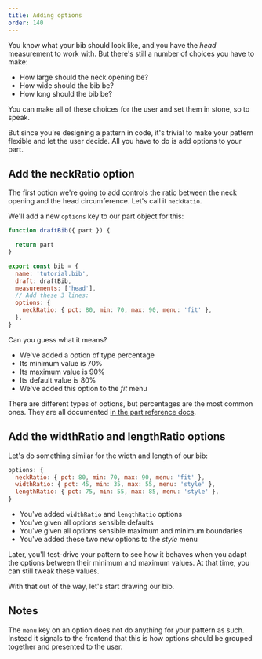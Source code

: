 ```yaml
---
title: Adding options
order: 140
---
```


You know what your bib should look like, and you have the _head_ measurement
to work with. But there's still a number of choices you have to make:

- How large should the neck opening be?
- How wide should the bib be?
- How long should the bib be?

You can make all of these choices for the user and set them in stone, so to speak.

But since you're designing a pattern in code, it's trivial to make your pattern
flexible and let the user decide. All you have to do is add options to your part.

## Add the neckRatio option

The first option we're going to add controls the ratio between the neck opening
and the head circumference. Let's call it `neckRatio`.

We'll add a new `options` key to our part object for this:

```design/src/bib.mjs
function draftBib({ part }) {

  return part
}

export const bib = {
  name: 'tutorial.bib',
  draft: draftBib,
  measurements: ['head'],
  // Add these 3 lines:
  options: {
    neckRatio: { pct: 80, min: 70, max: 90, menu: 'fit' }, 
  },
}
```

Can you guess what it means?

- We've added a option of type percentage
- Its minimum value is 70%
- Its maximum value is 90%
- Its default value is 80%
- We've added this option to the *fit* menu

<Note>

There are different types of options, but percentages are the most common ones.
They are all documented [in the part reference docs](/reference/api/part/config/options).

</Note>

## Add the widthRatio and lengthRatio options

Let's do something similar for the width and length of our bib:

```design/src/bib.mjs
options: {
  neckRatio: { pct: 80, min: 70, max: 90, menu: 'fit' }, 
  widthRatio: { pct: 45, min: 35, max: 55, menu: 'style' }, 
  lengthRatio: { pct: 75, min: 55, max: 85, menu: 'style' }, 
}
```

- You've added `widthRatio` and `lengthRatio` options
- You've given all options sensible defaults
- You've given all options sensible maximum and minimum boundaries
- You've added these two new options to the *style* menu

Later, you'll test-drive your pattern to see how it behaves when you adapt the options
between their minimum and maximum values. At that time, you can still tweak these values.

With that out of the way, let's start drawing our bib.

## Notes

The `menu` key on an option does not do anything for your pattern as such.
Instead it signals to the frontend that this is how options should be grouped
together and presented to the user.
